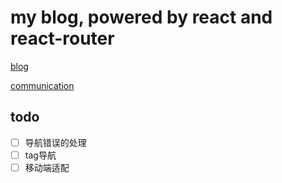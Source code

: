 # my blog, powered by react and react-router

[blog](https://hefei00.github.io/blog/)

[communication](https://github.com/hefei00/blog/issues)



## todo
- [ ] 导航错误的处理
- [ ] tag导航
- [ ] 移动端适配

